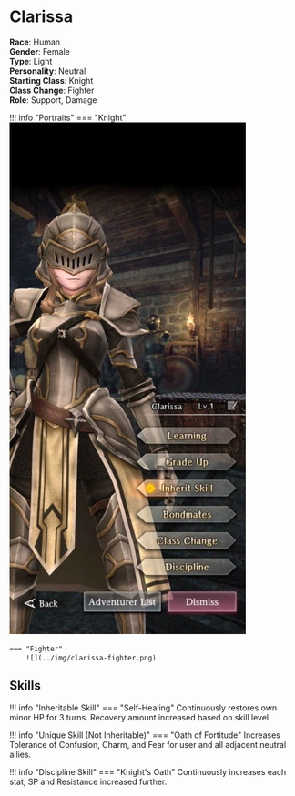 # Clarissa

**Race**: Human  
**Gender**: Female  
**Type**: Light  
**Personality**: Neutral  
**Starting Class**: Knight  
**Class Change**: Fighter  
**Role**: Support, Damage

!!! info "Portraits"
    === "Knight"
        ![](../img/clarissa-knight.jpg)

    === "Fighter"
        ![](../img/clarissa-fighter.png)

## Skills

!!! info "Inheritable Skill"
    === "Self-Healing"
        Continuously restores own minor HP for 3 turns. Recovery amount increased based on skill level.

!!! info "Unique Skill (Not Inheritable)"
    === "Oath of Fortitude"
        Increases Tolerance of Confusion, Charm, and Fear for user and all adjacent neutral allies.

!!! info "Discipline Skill"
    === "Knight's Oath"
        Continuously increases each stat, SP and Resistance increased further.